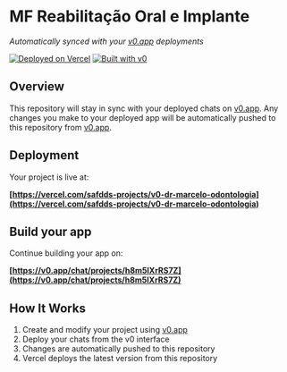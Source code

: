 # MF Reabilitação Oral e Implante

*Automatically synced with your [v0.app](https://v0.app) deployments*

[![Deployed on Vercel](https://img.shields.io/badge/Deployed%20on-Vercel-black?style=for-the-badge&logo=vercel)](https://vercel.com/safdds-projects/v0-dr-marcelo-odontologia)
[![Built with v0](https://img.shields.io/badge/Built%20with-v0.app-black?style=for-the-badge)](https://v0.app/chat/projects/h8m5lXrRS7Z)

## Overview

This repository will stay in sync with your deployed chats on [v0.app](https://v0.app).
Any changes you make to your deployed app will be automatically pushed to this repository from [v0.app](https://v0.app).

## Deployment

Your project is live at:

**[https://vercel.com/safdds-projects/v0-dr-marcelo-odontologia](https://vercel.com/safdds-projects/v0-dr-marcelo-odontologia)**

## Build your app

Continue building your app on:

**[https://v0.app/chat/projects/h8m5lXrRS7Z](https://v0.app/chat/projects/h8m5lXrRS7Z)**

## How It Works

1. Create and modify your project using [v0.app](https://v0.app)
2. Deploy your chats from the v0 interface
3. Changes are automatically pushed to this repository
4. Vercel deploys the latest version from this repository
